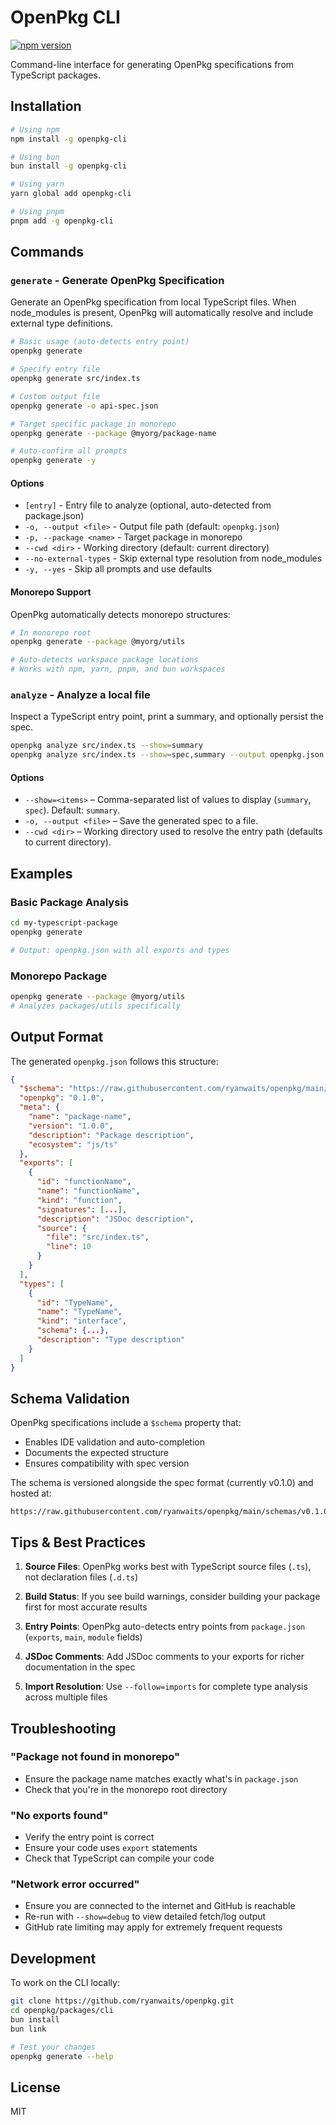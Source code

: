# OpenPkg CLI

[![npm version](https://img.shields.io/npm/v/openpkg-cli.svg)](https://www.npmjs.com/package/openpkg-cli)

Command-line interface for generating OpenPkg specifications from TypeScript packages.

## Installation

```bash
# Using npm
npm install -g openpkg-cli

# Using bun  
bun install -g openpkg-cli

# Using yarn
yarn global add openpkg-cli

# Using pnpm
pnpm add -g openpkg-cli
```

## Commands

### `generate` - Generate OpenPkg Specification

Generate an OpenPkg specification from local TypeScript files. When node_modules is present, OpenPkg will automatically resolve and include external type definitions.

```bash
# Basic usage (auto-detects entry point)
openpkg generate

# Specify entry file
openpkg generate src/index.ts

# Custom output file
openpkg generate -o api-spec.json

# Target specific package in monorepo
openpkg generate --package @myorg/package-name

# Auto-confirm all prompts
openpkg generate -y
```

#### Options

- `[entry]` - Entry file to analyze (optional, auto-detected from package.json)
- `-o, --output <file>` - Output file path (default: `openpkg.json`)
- `-p, --package <name>` - Target package in monorepo
- `--cwd <dir>` - Working directory (default: current directory)
- `--no-external-types` - Skip external type resolution from node_modules
- `-y, --yes` - Skip all prompts and use defaults

#### Monorepo Support

OpenPkg automatically detects monorepo structures:

```bash
# In monorepo root
openpkg generate --package @myorg/utils

# Auto-detects workspace package locations
# Works with npm, yarn, pnpm, and bun workspaces
```

### `analyze` - Analyze a local file

Inspect a TypeScript entry point, print a summary, and optionally persist the spec.

```bash
openpkg analyze src/index.ts --show=summary
openpkg analyze src/index.ts --show=spec,summary --output openpkg.json
```

#### Options

- `--show=<items>` – Comma-separated list of values to display (`summary`, `spec`). Default: `summary`.
- `-o, --output <file>` – Save the generated spec to a file.
- `--cwd <dir>` – Working directory used to resolve the entry path (defaults to current directory).

## Examples

### Basic Package Analysis

```bash
cd my-typescript-package
openpkg generate

# Output: openpkg.json with all exports and types
```

### Monorepo Package

```bash
openpkg generate --package @myorg/utils
# Analyzes packages/utils specifically
```

## Output Format

The generated `openpkg.json` follows this structure:

```json
{
  "$schema": "https://raw.githubusercontent.com/ryanwaits/openpkg/main/schemas/v0.1.0/openpkg.schema.json",
  "openpkg": "0.1.0",
  "meta": {
    "name": "package-name",
    "version": "1.0.0",
    "description": "Package description",
    "ecosystem": "js/ts"
  },
  "exports": [
    {
      "id": "functionName",
      "name": "functionName",
      "kind": "function",
      "signatures": [...],
      "description": "JSDoc description",
      "source": {
        "file": "src/index.ts",
        "line": 10
      }
    }
  ],
  "types": [
    {
      "id": "TypeName",
      "name": "TypeName", 
      "kind": "interface",
      "schema": {...},
      "description": "Type description"
    }
  ]
}
```

## Schema Validation

OpenPkg specifications include a `$schema` property that:
- Enables IDE validation and auto-completion
- Documents the expected structure
- Ensures compatibility with spec version

The schema is versioned alongside the spec format (currently v0.1.0) and hosted at:
```
https://raw.githubusercontent.com/ryanwaits/openpkg/main/schemas/v0.1.0/openpkg.schema.json
```

## Tips & Best Practices

1. **Source Files**: OpenPkg works best with TypeScript source files (`.ts`), not declaration files (`.d.ts`)

2. **Build Status**: If you see build warnings, consider building your package first for most accurate results

3. **Entry Points**: OpenPkg auto-detects entry points from `package.json` (`exports`, `main`, `module` fields)

4. **JSDoc Comments**: Add JSDoc comments to your exports for richer documentation in the spec

5. **Import Resolution**: Use `--follow=imports` for complete type analysis across multiple files

## Troubleshooting

### "Package not found in monorepo"
- Ensure the package name matches exactly what's in `package.json`
- Check that you're in the monorepo root directory

### "No exports found"
- Verify the entry point is correct
- Ensure your code uses `export` statements
- Check that TypeScript can compile your code

### "Network error occurred"
- Ensure you are connected to the internet and GitHub is reachable
- Re-run with `--show=debug` to view detailed fetch/log output
- GitHub rate limiting may apply for extremely frequent requests

## Development

To work on the CLI locally:

```bash
git clone https://github.com/ryanwaits/openpkg.git
cd openpkg/packages/cli
bun install
bun link

# Test your changes
openpkg generate --help
```

## License

MIT
